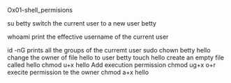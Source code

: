 Ox01-shell_permisions

su  betty 	switch the current user to a new user betty

whoami 		print the effective username of the current user

id -nG		prints all the groups of the curremt user
sudo chown betty hello 	change the owner of file hello to user betty
touch hello 	create an empty file called hello
chmod u+x hello 	Add execution permission
chmod ug+x o+r execite permission te  the owner
chmod a+x hello

